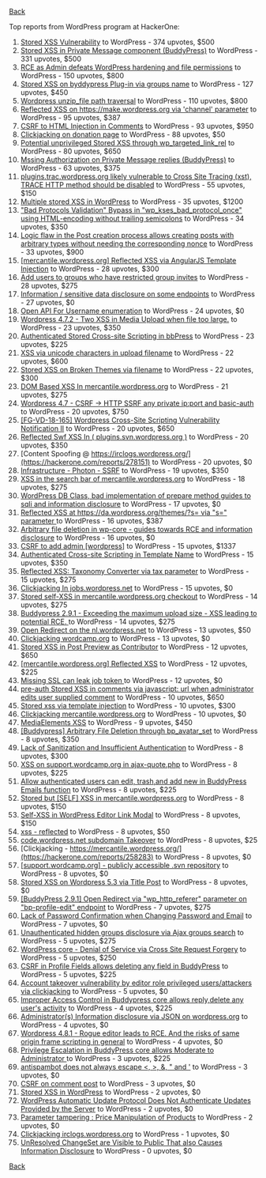 [Back](../README.md)

Top reports from WordPress program at HackerOne:

1. [Stored XSS Vulnerability](https://hackerone.com/reports/643908) to WordPress - 374 upvotes, $500
2. [Stored XSS in Private Message component (BuddyPress)](https://hackerone.com/reports/487081) to WordPress - 331 upvotes, $500
3. [RCE as Admin defeats WordPress hardening and file permissions](https://hackerone.com/reports/436928) to WordPress - 150 upvotes, $800
4. [Stored XSS on byddypress Plug-in via groups name](https://hackerone.com/reports/592316) to WordPress - 127 upvotes, $450
5. [Wordpress unzip_file path traversal](https://hackerone.com/reports/205481) to WordPress - 110 upvotes, $800
6. [Reflected XSS on https://make.wordpress.org via 'channel' parameter](https://hackerone.com/reports/659419) to WordPress - 95 upvotes, $387
7. [CSRF to HTML Injection in Comments](https://hackerone.com/reports/428019) to WordPress - 93 upvotes, $950
8. [Clickjacking on donation page](https://hackerone.com/reports/921709) to WordPress - 88 upvotes, $50
9. [Potential unprivileged Stored XSS through wp_targeted_link_rel](https://hackerone.com/reports/509930) to WordPress - 80 upvotes, $650
10. [Mssing Authorization on Private Message replies (BuddyPress)](https://hackerone.com/reports/490782) to WordPress - 63 upvotes, $375
11. [plugins.trac.wordpress.org likely vulnerable to Cross Site Tracing (xst), TRACE HTTP method should be disabled](https://hackerone.com/reports/222692) to WordPress - 55 upvotes, $150
12. [Multiple stored XSS in WordPress](https://hackerone.com/reports/221507) to WordPress - 35 upvotes, $1200
13. ["Bad Protocols Validation" Bypass in "wp_kses_bad_protocol_once" using HTML-encoding without trailing semicolons](https://hackerone.com/reports/339483) to WordPress - 34 upvotes, $350
14. [Logic flaw in the Post creation process allows creating posts with arbitrary types without needing the corresponding nonce](https://hackerone.com/reports/404323) to WordPress - 33 upvotes, $900
15. [[mercantile.wordpress.org] Reflected XSS via AngularJS Template Injection](https://hackerone.com/reports/230234) to WordPress - 28 upvotes, $300
16. [Add users to groups who have restricted group invites](https://hackerone.com/reports/538008) to WordPress - 28 upvotes, $275
17. [Information / sensitive data disclosure on some endpoints](https://hackerone.com/reports/273726) to WordPress - 27 upvotes, $0
18. [Open API For Username enumeration](https://hackerone.com/reports/385322) to WordPress - 24 upvotes, $0
19. [Wordpress 4.7.2 - Two XSS in Media Upload when file too large.](https://hackerone.com/reports/203515) to WordPress - 23 upvotes, $350
20. [Authenticated Stored Cross-site Scripting in bbPress](https://hackerone.com/reports/881918) to WordPress - 23 upvotes, $225
21. [XSS via unicode characters in upload filename](https://hackerone.com/reports/179695) to WordPress - 22 upvotes, $600
22. [Stored XSS on Broken Themes via filename](https://hackerone.com/reports/406289) to WordPress - 22 upvotes, $300
23. [DOM Based XSS In mercantile.wordpress.org](https://hackerone.com/reports/230435) to WordPress - 21 upvotes, $275
24. [Wordpress 4.7 - CSRF -\> HTTP SSRF any private ip:port and basic-auth](https://hackerone.com/reports/187520) to WordPress - 20 upvotes, $750
25. [[FG-VD-18-165] Wordpress Cross-Site Scripting Vulnerability Notification II](https://hackerone.com/reports/460911) to WordPress - 20 upvotes, $650
26. [Reflected Swf XSS In ( plugins.svn.wordpress.org )](https://hackerone.com/reports/270060) to WordPress - 20 upvotes, $350
27. [Content Spoofing @ https://irclogs.wordpress.org/](https://hackerone.com/reports/278151) to WordPress - 20 upvotes, $0
28. [Infrastructure - Photon - SSRF](https://hackerone.com/reports/204513) to WordPress - 19 upvotes, $350
29. [XSS in the search bar of mercantile.wordpress.org](https://hackerone.com/reports/221893) to WordPress - 18 upvotes, $275
30. [WordPress DB Class, bad implementation of prepare method guides to sqli and information disclosure](https://hackerone.com/reports/179920) to WordPress - 17 upvotes, $0
31. [Reflected XSS at https://da.wordpress.org/themes/?s= via "s=" parameter ](https://hackerone.com/reports/222040) to WordPress - 16 upvotes, $387
32. [Arbitrary file deletion in wp-core - guides towards RCE and information disclosure](https://hackerone.com/reports/291878) to WordPress - 16 upvotes, $0
33. [CSRF to add admin [wordpress]](https://hackerone.com/reports/149589) to WordPress - 15 upvotes, $1337
34. [Authenticated Cross-site Scripting in Template Name](https://hackerone.com/reports/220903) to WordPress - 15 upvotes, $350
35. [Reflected XSS: Taxonomy Converter via tax parameter](https://hackerone.com/reports/495515) to WordPress - 15 upvotes, $275
36. [Clickjacking In jobs.wordpress.net](https://hackerone.com/reports/223024) to WordPress - 15 upvotes, $0
37. [Stored self-XSS in mercantile.wordpress.org checkout](https://hackerone.com/reports/230232) to WordPress - 14 upvotes, $275
38. [Buddypress 2.9.1 - Exceeding the maximum upload size  - XSS leading to potential RCE. ](https://hackerone.com/reports/263109) to WordPress - 14 upvotes, $275
39. [Open Redirect on the nl.wordpress.net](https://hackerone.com/reports/309058) to WordPress - 13 upvotes, $50
40. [Clickjacking wordcamp.org](https://hackerone.com/reports/230581) to WordPress - 13 upvotes, $0
41. [Stored XSS in Post Preview as Contributor](https://hackerone.com/reports/497724) to WordPress - 12 upvotes, $650
42. [[mercantile.wordpress.org] Reflected XSS](https://hackerone.com/reports/240256) to WordPress - 12 upvotes, $225
43. [Missing SSL can leak job token ](https://hackerone.com/reports/222036) to WordPress - 12 upvotes, $0
44. [pre-auth Stored XSS in comments via javascript: url when administrator edits user supplied comment](https://hackerone.com/reports/633231) to WordPress - 10 upvotes, $650
45. [Stored xss via template injection](https://hackerone.com/reports/250837) to WordPress - 10 upvotes, $300
46. [Clickjacking mercantile.wordpress.org](https://hackerone.com/reports/264125) to WordPress - 10 upvotes, $0
47. [MediaElements XSS](https://hackerone.com/reports/299112) to WordPress - 9 upvotes, $450
48. [[Buddypress] Arbitrary File Deletion through bp_avatar_set](https://hackerone.com/reports/183568) to WordPress - 8 upvotes, $350
49. [Lack of Sanitization and Insufficient Authentication](https://hackerone.com/reports/249759) to WordPress - 8 upvotes, $300
50. [XSS on support.wordcamp.org in ajax-quote.php](https://hackerone.com/reports/355773) to WordPress - 8 upvotes, $225
51. [Allow authenticated users can edit, trash,and add new in BuddyPress Emails function](https://hackerone.com/reports/833782) to WordPress - 8 upvotes, $225
52. [Stored but [SELF] XSS in mercantile.wordpress.org](https://hackerone.com/reports/222224) to WordPress - 8 upvotes, $150
53. [Self-XSS in WordPress Editor Link Modal](https://hackerone.com/reports/224556) to WordPress - 8 upvotes, $150
54. [xss - reflected](https://hackerone.com/reports/384112) to WordPress - 8 upvotes, $50
55. [code.wordpress.net subdomain Takeover](https://hackerone.com/reports/295330) to WordPress - 8 upvotes, $25
56. [Clickjacking - https://mercantile.wordpress.org/](https://hackerone.com/reports/258283) to WordPress - 8 upvotes, $0
57. [[support.wordcamp.org] - publicly accessible .svn repository](https://hackerone.com/reports/309714) to WordPress - 8 upvotes, $0
58. [Stored XSS on Wordpress 5.3 via Title Post](https://hackerone.com/reports/754352) to WordPress - 8 upvotes, $0
59. [[BuddyPress 2.9.1] Open Redirect via "wp_http_referer" parameter on "bp-profile-edit" endpoint](https://hackerone.com/reports/277502) to WordPress - 7 upvotes, $275
60. [Lack of Password Confirmation when Changing Password and Email](https://hackerone.com/reports/224214) to WordPress - 7 upvotes, $0
61. [Unauthenticated hidden groups disclosure via Ajax groups search](https://hackerone.com/reports/282176) to WordPress - 5 upvotes, $275
62. [WordPress core  - Denial of Service via Cross Site Request Forgery](https://hackerone.com/reports/153093) to WordPress - 5 upvotes, $250
63. [CSRF in Profile Fields allows deleting any field in BuddyPress](https://hackerone.com/reports/836187) to WordPress - 5 upvotes, $225
64. [Account takeover vulnerability by editor role privileged users/attackers via clickjacking](https://hackerone.com/reports/388254) to WordPress - 5 upvotes, $0
65. [Improper Access Control in Buddypress core allows reply,delete any user's activity](https://hackerone.com/reports/837256) to WordPress - 4 upvotes, $225
66. [Administrator(s) Information disclosure via JSON on wordpress.org](https://hackerone.com/reports/221734) to WordPress - 4 upvotes, $0
67. [Wordpress 4.8.1 - Rogue editor leads to RCE. And the risks of same origin frame scripting in general](https://hackerone.com/reports/263718) to WordPress - 4 upvotes, $0
68. [Privilege Escalation in BuddyPress core allows Moderate to Administrator ](https://hackerone.com/reports/837018) to WordPress - 3 upvotes, $225
69. [antispambot does not always escape \<, \>, &, " and '](https://hackerone.com/reports/298218) to WordPress - 3 upvotes, $0
70. [CSRF on comment post](https://hackerone.com/reports/914232) to WordPress - 3 upvotes, $0
71. [Stored XSS in WordPress](https://hackerone.com/reports/276105) to WordPress - 2 upvotes, $0
72. [WordPress Automatic Update Protocol Does Not Authenticate Updates Provided by the Server](https://hackerone.com/reports/228854) to WordPress - 2 upvotes, $0
73. [Parameter tampering : Price Manipulation of Products](https://hackerone.com/reports/682344) to WordPress - 2 upvotes, $0
74. [Clickjacking irclogs.wordpress.org](https://hackerone.com/reports/267075) to WordPress - 1 upvotes, $0
75. [UnResolved ChangeSet are Visible to Public That also Causes Information Disclosure](https://hackerone.com/reports/282843) to WordPress - 0 upvotes, $0


[Back](../README.md)
